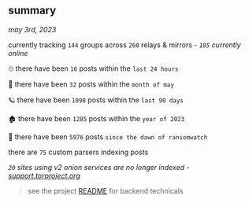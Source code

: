 
## summary
_may 3rd, 2023_

currently tracking `144` groups across `260` relays & mirrors - _`105` currently online_

⏲ there have been `16` posts within the `last 24 hours`

🦈 there have been `32` posts within the `month of may`

🪐 there have been `1098` posts within the `last 90 days`

🏚 there have been `1285` posts within the `year of 2023`

🦕 there have been `5976` posts `since the dawn of ransomwatch`

there are `75` custom parsers indexing posts

_`20` sites using v2 onion services are no longer indexed - [support.torproject.org](https://support.torproject.org/onionservices/v2-deprecation/)_

> see the project [README](https://github.com/joshhighet/ransomwatch#ransomwatch--) for backend technicals
